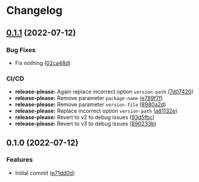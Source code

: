 # Changelog

## [0.1.1](https://github.com/trallnag/testbench-release-please-python/compare/v0.1.0...v0.1.1) (2022-07-12)


### Bug Fixes

* Fix nothing ([02ca48d](https://github.com/trallnag/testbench-release-please-python/commit/02ca48da9698e4af349c00cf022b6afcf4a9e369))


### CI/CD

* **release-please:** Again replace incorrect option `version-path` ([7d07420](https://github.com/trallnag/testbench-release-please-python/commit/7d07420c519615ed1f538bbeba81b98bd33ac7e6))
* **release-please:** Remove parameter `package-name` ([e789f7f](https://github.com/trallnag/testbench-release-please-python/commit/e789f7fb27eb9a5e3fc551f96ad3859505d34729))
* **release-please:** Remove parameter `version-file` ([8980a2d](https://github.com/trallnag/testbench-release-please-python/commit/8980a2dbe0f71005b0cf4bcaccc05b0bd88a7821))
* **release-please:** Replace incorrect option `version-path` ([a81132e](https://github.com/trallnag/testbench-release-please-python/commit/a81132e5c149d16e19358778e224d8cc8980d511))
* **release-please:** Revert to v2 to debug issues ([93d5fbc](https://github.com/trallnag/testbench-release-please-python/commit/93d5fbc176afdd0b0dd86c336e8510d1e4c790a2))
* **release-please:** Revert to v3 to debug issues ([890233b](https://github.com/trallnag/testbench-release-please-python/commit/890233bb8cf0779a5e9f8b380b9f458b8127e6d1))

## 0.1.0 (2022-07-12)


### Features

* Initial commit ([e71dd0d](https://github.com/trallnag/testbench-release-please-python/commit/e71dd0dfcee7139512f87ce6172696876aa32b5a))

